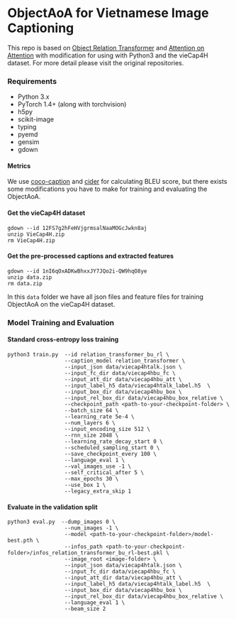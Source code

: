 ObjectAoA for Vietnamese Image Captioning
=================
This repo is based on [Object Relation Transformer](https://github.com/yahoo/object_relation_transformer) and [Attention on Attention](https://github.com/husthuaan/AoANet) with modification for using with Python3 and the vieCap4H dataset. For more detail please visit the original repositories.

### Requirements
* Python 3.x
* PyTorch 1.4+ (along with torchvision)
* h5py
* scikit-image
* typing
* pyemd
* gensim
* gdown

#### Metrics

We use [coco-caption](https://github.com/daqingliu/coco-caption) and [cider](https://github.com/ruotianluo/cider) for calculating BLEU score, but there exists some modifications you have to make for training and evaluating the ObjectAoA.

#### Get the vieCap4H dataset

```
gdown --id 12FS7g2hFeHVjgrmsalNaaMOGcJwkn8aj
unzip VieCap4H.zip
rm VieCap4H.zip
```

#### Get the pre-processed captions and extracted features

```
gdown --id 1nI6qOxADKwBhxxJY7JQo2i-QW9hqO8ye
unzip data.zip
rm data.zip
```

In this `data` folder we have all json files and feature files for training ObjectAoA on the vieCap4H dataset.


### Model Training and Evaluation

#### Standard cross-entropy loss training

```
python3 train.py  --id relation_transformer_bu_rl \
                  --caption_model relation_transformer \
                  --input_json data/viecap4htalk.json \
                  --input_fc_dir data/viecap4hbu_fc \
                  --input_att_dir data/viecap4hbu_att \
                  --input_label_h5 data/viecap4htalk_label.h5  \
                  --input_box_dir data/viecap4hbu_box \
                  --input_rel_box_dir data/viecap4hbu_box_relative \
                  --checkpoint_path <path-to-your-checkpoint-folder> \
                  --batch_size 64 \
                  --learning_rate 5e-4 \
                  --num_layers 6 \
                  --input_encoding_size 512 \
                  --rnn_size 2048 \
                  --learning_rate_decay_start 0 \
                  --scheduled_sampling_start 0 \
                  --save_checkpoint_every 100 \
                  --language_eval 1 \
                  --val_images_use -1 \
                  --self_critical_after 5 \
                  --max_epochs 30 \
                  --use_box 1 \
                  --legacy_extra_skip 1
```

#### Evaluate in the validation split
```
python3 eval.py  --dump_images 0 \
                  --num_images -1 \
                  --model <path-to-your-checkpoint-folder>/model-best.pth \
                  --infos_path <path-to-your-checkpoint-folder>/infos_relation_transformer_bu_rl-best.pkl \
                  --image_root <image-folder> \
                  --input_json data/viecap4htalk.json \
                  --input_fc_dir data/viecap4hbu_fc \
                  --input_att_dir data/viecap4hbu_att \
                  --input_label_h5 data/viecap4htalk_label.h5  \
                  --input_box_dir data/viecap4hbu_box \
                  --input_rel_box_dir data/viecap4hbu_box_relative \
                  --language_eval 1 \
                  --beam_size 2
```
